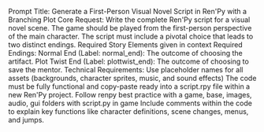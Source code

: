 Prompt Title: Generate a First-Person Visual Novel Script in Ren'Py with a Branching Plot
Core Request:
Write the complete Ren'Py script for a visual novel scene. The game should be played from the first-person perspective of the main character. The script must include a pivotal choice that leads to two distinct endings.
Required Story Elements given in context 
Required Endings:
Normal End (Label: normal_end): The outcome of choosing the artifact.
Plot Twist End (Label: plottwist_end): The outcome of choosing to save the mentor. 
Technical Requirements:
Use placeholder names for all assets (backgrounds, character sprites, music, and sound effects) 
The code must be fully functional and copy-paste ready into a script.rpy file within a new Ren'Py project. Follow renpy best practice with a game, base, images, audio, gui folders with script.py in game
Include comments within the code to explain key functions like character definitions, scene changes, menus, and jumps.
